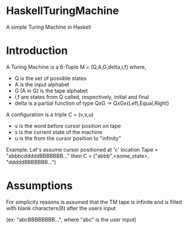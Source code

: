 HaskellTuringMachine
====================

A simple Turing Machine in Haskell

Introduction
===========

A Turing Machine is a 6-Tuple M = (Q,A,G,delta,i,f) where,
 - Q is the set of possible states
 - A is the input alphabet
 - G (A in G) is the tape alphabet
 - i,f are states from Q called, respectively, initial and final
 - delta is a partial function of type 
   QxG -> QxGx{Left,Equal,Right}

A configuration is a triple C = (v,s,u)
 - v is the word before cursor position on tape
 - s is the current state of the machine
 - u is the from the cursor position to "infinity"

Example:
Let's assume cursor positioned at 'c' location
Tape = "abbbcdddddBBBBBBB..."
then
C = ("abbb",<some_state>, "dddddBBBBBBB...")

Assumptions
==========
For simplicity reasons is assumed that the TM tape is infinite and  is filled with blank characters(B) after the users input 

(ex: "abcBBBBBBBB...", where "abc" is the user input)